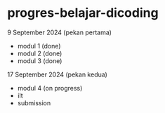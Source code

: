 # progres-belajar-dicoding

9 September 2024 (pekan pertama)
- modul 1 (done)
- modul 2 (done)
- modul 3 (done)

17 September 2024 (pekan kedua)
- modul 4 (on progress)
- ilt
- submission
